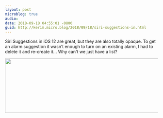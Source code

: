 ```yaml
---
layout: post
microblog: true
audio: 
date: 2018-09-18 04:55:01 -0800
guid: http://kerim.micro.blog/2018/09/18/siri-suggestions-in.html
---
```

Siri Suggestions in iOS 12 are great, but they are also totally opaque. To get an alarm suggestion it wasn’t enough to turn on an existing alarm, I had to delete it and re-create it… Why can't we just have a list?


<img src="http://micro.oxus.net/uploads/2018/3b67ea49ac.jpg" width="600" height="179" />
